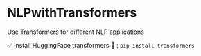 # NLPwithTransformers
Use Transformers for different NLP applications

:white_check_mark: install HuggingFace transformers :hugs: :
`pip install transformers`
